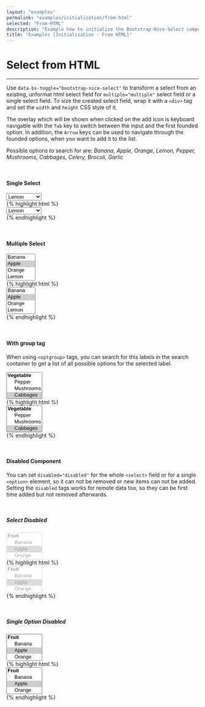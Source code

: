 ```yaml
---
layout: "examples"
permalink: "examples/initialization/from-html"
selected: "From-HTML"
description: "Example how to initialize the Bootstrap-Nice-Select component via HTML - Gives an overview how to implement it and how it looks like"
title: "Examples [Initialization - From HTML]"
---
```


# **Select from HTML**

---

Use `data-bs-toggle="bootstrap-nice-select"` to transform a select from an existing, unformat html select field for `multiple="multiple"` select field or a single select field. To size the created select field, wrap it with a `<div>` tag and set the `width` and `height` CSS style of it.

The overlay which will be shown when clicked on the add icon is keyboard navigable with the `Tab` key to switch between the input and the first founded option. In addition, the `Arrow` keys can be used to navigate through the founded options, when you want to add it to the list.

<div class="alert alert-light d-flex justify-content-start align-items-center font-size-13" role="alert">
        <i class="fa-solid fa-circle-info pe-2"></i>Possible options to search for are: <i class="ms-2">Banana, Apple, Orange, Lemon, Pepper, Mushrooms, Cabbages, Celery, Brocoli, Garlic</i>
</div>

&nbsp;

#### Single Select

<div class="container my-4 border rounded p-0">
    <div class="p-5 border-bottom">
    <select data-bs-toggle="bootstrap-nice-select">
            <option value="Banana">Banana</option>
            <option value="Apple">Apple</option>
            <option value="Orange">Orange</option>
            <option value="Lemon" selected="selected">Lemon</option>
            <option value="Pepper">Pepper</option>
            <option value="Mushrooms">Mushrooms</option>
            <option value="Cabbages">Cabbages</option>
            <option value="Celery">Celery</option>
            <option value="Garlic">Garlic</option>
            <option value="Brocoli">Brocoli</option>
        </select>
    </div>
    <div class="bg-highlight rounded">
{% highlight html %}
<div class="container">
    <select data-bs-toggle="bootstrap-nice-select">
        <option value="Banana">Banana</option>
        <option value="Apple">Apple</option>
        <option value="Orange">Orange</option>
        <option value="Lemon" selected="selected">Lemon</option>
        <option value="Pepper">Pepper</option>
        <option value="Mushrooms">Mushrooms</option>
        <option value="Cabbages">Cabbages</option>
        <option value="Celery">Celery</option>
        <option value="Garlic">Garlic</option>
        <option value="Brocoli">Brocoli</option>
    </select>
</div>
{% endhighlight %}
    </div>
</div>

&nbsp;

#### Multiple Select

<div class="container my-4 border rounded p-0">
    <div class="p-5 border-bottom">
        <select multiple="multiple" data-bs-toggle="bootstrap-nice-select">
            <option value="Banana">Banana</option>
            <option value="Apple" selected="selected">Apple</option>
            <option value="Orange">Orange</option>
            <option value="Lemon">Lemon</option>
            <option value="Pepper">Pepper</option>
            <option value="Mushrooms" selected="selected">Mushrooms</option>
            <option value="Cabbages">Cabbages</option>
            <option value="Celery">Celery</option>
            <option value="Garlic">Garlic</option>
            <option value="Brocoli">Brocoli</option>
        </select>
    </div>
    <div class="bg-highlight rounded">
{% highlight html %}
<div class="container">
    <select multiple="multiple" data-bs-toggle="bootstrap-nice-select">
        <option value="Banana">Banana</option>
        <option value="Apple" selected="selected">Apple</option>
        <option value="Orange">Orange</option>
        <option value="Lemon">Lemon</option>
        <option value="Pepper">Pepper</option>
        <option value="Mushrooms" selected="selected">Mushrooms</option>
        <option value="Cabbages">Cabbages</option>
        <option value="Celery">Celery</option>
        <option value="Garlic">Garlic</option>
        <option value="Brocoli">Brocoli</option>
    </select>
</div>
{% endhighlight %}
    </div>
</div>

&nbsp;

#### With group tag

When using `<optgroup>` tags, you can search for this labels in the search container to get a list of all possible options for the selected label.

<div class="container my-4 border rounded p-0">
    <div class="p-5 border-bottom">
        <select multiple="multiple" data-bs-toggle="bootstrap-nice-select">
            <optgroup label="Fruit">
                <option value="Banana">Banana</option>
                <option value="Apple">Apple</option>
                <option value="Orange">Orange</option>
                <option value="Lemon">Lemon</option>
            </optgroup>
            <optgroup label="Vegetable">
                <option value="Pepper">Pepper</option>
                <option value="Mushrooms">Mushrooms</option>
                <option value="Cabbages" selected="selected">Cabbages</option>
                <option value="Celery">Celery</option>
                <option value="Garlic">Garlic</option>
                <option value="Brocoli">Brocoli</option>
            </optgroup>
        </select>
    </div>
    <div class="bg-highlight rounded">
{% highlight html %}
<div class="container">
    <select multiple="multiple" data-bs-toggle="bootstrap-nice-select">
        <optgroup label="Fruit">
            <option value="Banana">Banana</option>
            <option value="Apple">Apple</option>
            <option value="Orange">Orange</option>
            <option value="Lemon">Lemon</option>
        </optgroup>
        <optgroup label="Vegetable">
            <option value="Pepper">Pepper</option>
            <option value="Mushrooms">Mushrooms</option>
            <option value="Cabbages" selected="selected">Cabbages</option>
            <option value="Celery">Celery</option>
            <option value="Garlic">Garlic</option>
            <option value="Brocoli">Brocoli</option>
        </optgroup>
    </select>
</div>
{% endhighlight %}
    </div>
</div>

&nbsp;

#### Disabled Component

You can set `disabled="disabled"` for the whole `<select>` field or for a single `<option>` element, so it can not be removed or new items can not be added. Setting the `disabled` tags works for remote data too, so they can be first time added but not removed afterwards.

&nbsp;

##### Select Disabled
<div class="container my-4 border rounded p-0">
    <div class="p-5 border-bottom">
        <select multiple="multiple" data-bs-toggle="bootstrap-nice-select" disabled="disabled">
            <optgroup label="Fruit">
                <option value="Banana">Banana</option>
                <option value="Apple" selected="selected">Apple</option>
                <option value="Orange">Orange</option>
                <option value="Lemon">Lemon</option>
            </optgroup>
            <optgroup label="Vegetable">
                <option value="Pepper">Pepper</option>
                <option value="Mushrooms">Mushrooms</option>
                <option value="Cabbages" selected="selected">Cabbages</option>
                <option value="Celery">Celery</option>
                <option value="Garlic">Garlic</option>
                <option value="Brocoli">Brocoli</option>
            </optgroup>
        </select>
    </div>
    <div class="bg-highlight rounded">
{% highlight html %}
<div class="container">
    <select multiple="multiple" data-bs-toggle="bootstrap-nice-select" disabled="disabled">
        <optgroup label="Fruit">
            <option value="Banana">Banana</option>
            <option value="Apple" selected="selected">Apple</option>
            <option value="Orange">Orange</option>
            <option value="Lemon">Lemon</option>
        </optgroup>
        <optgroup label="Vegetable">
            <option value="Pepper">Pepper</option>
            <option value="Mushrooms">Mushrooms</option>
            <option value="Cabbages" selected="selected">Cabbages</option>
            <option value="Celery">Celery</option>
            <option value="Garlic">Garlic</option>
            <option value="Brocoli">Brocoli</option>
        </optgroup>
    </select>
</div>
{% endhighlight %}
    </div>
</div>

&nbsp;

##### Single Option Disabled
<div class="container my-4 border rounded p-0">
    <div class="p-5 border-bottom">
        <select multiple="multiple" data-bs-toggle="bootstrap-nice-select">
            <optgroup label="Fruit">
                <option value="Banana">Banana</option>
                <option value="Apple" selected="selected">Apple</option>
                <option value="Orange">Orange</option>
                <option value="Lemon">Lemon</option>
            </optgroup>
            <optgroup label="Vegetable">
                <option value="Pepper">Pepper</option>
                <option value="Mushrooms">Mushrooms</option>
                <option value="Cabbages" selected="selected" disabled="disabled">Cabbages</option>
                <option value="Celery">Celery</option>
                <option value="Garlic">Garlic</option>
                <option value="Brocoli" disabled="disabled">Brocoli</option>
            </optgroup>
        </select>
    </div>
    <div class="bg-highlight rounded">
{% highlight html %}
<div class="container">
    <select multiple="multiple" data-bs-toggle="bootstrap-nice-select">
        <optgroup label="Fruit">
            <option value="Banana">Banana</option>
            <option value="Apple" selected="selected">Apple</option>
            <option value="Orange">Orange</option>
            <option value="Lemon">Lemon</option>
        </optgroup>
        <optgroup label="Vegetable">
            <option value="Pepper">Pepper</option>
            <option value="Mushrooms">Mushrooms</option>
            <option value="Cabbages" selected="selected" disabled="disabled">Cabbages</option>
            <option value="Celery">Celery</option>
            <option value="Garlic">Garlic</option>
            <option value="Brocoli" disabled="disabled">Brocoli</option>
        </optgroup>
    </select>
</div>
{% endhighlight %}
    </div>
</div>

